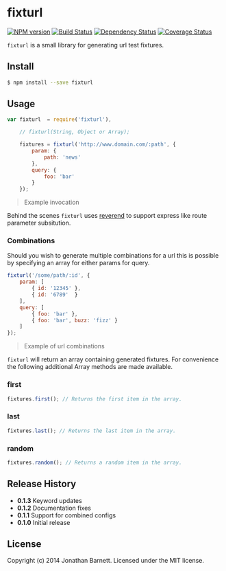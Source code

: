 # fixturl

[![NPM version][npm-image]][npm-url] [![Build Status][travis-image]][travis-url] [![Dependency Status][daviddm-url]][daviddm-image] [![Coverage Status][coveralls-image]][coveralls-url]

`fixturl` is a small library for generating url test fixtures.

## Install

```bash
$ npm install --save fixturl
```

## Usage

```javascript
var fixturl  = require('fixturl'),

    // fixturl(String, Object or Array);

    fixtures = fixturl('http://www.domain.com/:path', {
        param: {
            path: 'news'
        },
        query: {
            foo: 'bar'
        }
    });
```
> Example invocation

Behind the scenes `fixturl` uses [reverend](reverend-url) to support express like route parameter subsitution.

### Combinations

Should you wish to generate multiple combinations for a url this is possible by specifying an array for either params for query.

```javascript
fixturl('/some/path/:id', {
    param: [
        { id: '12345' },
        { id: '6789'  }
    ],
    query: [
        { foo: 'bar' },
        { foo: 'bar', buzz: 'fizz' }
    ]
});
```
> Example of url combinations

`fixturl` will return an array containing generated fixtures. For convenience the following additional Array methods are made available.

### first

```javascript
fixtures.first(); // Returns the first item in the array.
```
### last

```javascript
fixtures.last(); // Returns the last item in the array.
```

### random

```javascript
fixtures.random(); // Returns a random item in the array.
```

## Release History

- **0.1.3** Keyword updates
- **0.1.2** Documentation fixes
- **0.1.1** Support for combined configs
- **0.1.0** Initial release

## License

Copyright (c) 2014 Jonathan Barnett. Licensed under the MIT license.

[reverend-url]: https://github.com/krakenjs/reverend
[querystring-url]: https://npmjs.org/package/fixturl
[npm-url]: https://npmjs.org/package/fixturl
[npm-image]: https://badge.fury.io/js/fixturl.svg
[travis-url]: https://travis-ci.org/indieisaconcept/fixturl
[travis-image]: https://travis-ci.org/indieisaconcept/fixturl.svg?branch=master
[daviddm-url]: https://david-dm.org/indieisaconcept/fixturl.svg?theme=shields.io
[daviddm-image]: https://david-dm.org/indieisaconcept/fixturl
[coveralls-url]: https://coveralls.io/r/indieisaconcept/fixturl
[coveralls-image]: https://coveralls.io/repos/indieisaconcept/fixturl/badge.png
